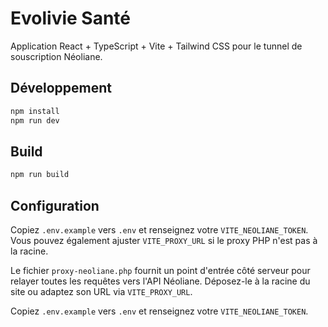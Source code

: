# Evolivie Santé

Application React + TypeScript + Vite + Tailwind CSS pour le tunnel de souscription Néoliane.

## Développement

```bash
npm install
npm run dev
```

## Build

```bash
npm run build
```

## Configuration

Copiez `.env.example` vers `.env` et renseignez votre `VITE_NEOLIANE_TOKEN`. Vous pouvez
également ajuster `VITE_PROXY_URL` si le proxy PHP n'est pas à la racine.

Le fichier `proxy-neoliane.php` fournit un point d'entrée côté serveur pour
relayer toutes les requêtes vers l'API Néoliane. Déposez-le à la racine du site
ou adaptez son URL via `VITE_PROXY_URL`.

Copiez `.env.example` vers `.env` et renseignez votre `VITE_NEOLIANE_TOKEN`.
